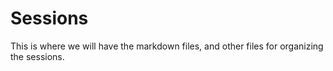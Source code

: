 # Sessions

This is where we will have the markdown files, and other files for organizing the sessions.
